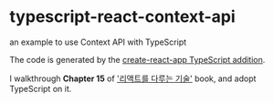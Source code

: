 # typescript-react-context-api
an example to use Context API with TypeScript

The code is generated by the [create-react-app TypeScript addition](https://create-react-app.dev/docs/adding-typescript/).

I walkthrough **Chapter 15** of ['리액트를 다루는 기술'](https://m.yes24.com/Goods/Detail/62597469) book, and adopt TypeScript on it.
